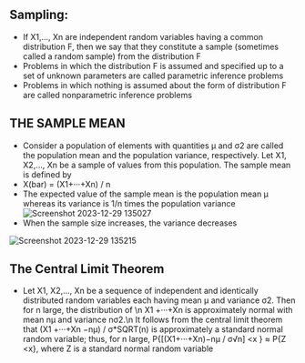 
## Sampling:
  -  If X1,..., Xn are independent random variables having a common distribution F, then we say that they constitute a sample (sometimes called a random sample) from the distribution F
- Problems in which the distribution F is assumed and specified up to a set of unknown parameters are called parametric inference problems
- Problems in which  nothing is assumed about the form of distribution F are called nonparametric inference problems

## THE SAMPLE MEAN
-  Consider a population of elements with quantities µ and σ2 are called the population mean and the population variance, respectively. Let X1, X2,..., Xn be a sample of values from this population. The sample
 mean is defined by
  - X(bar) =  (X1+···+Xn) / n
- The expected value of the sample mean is the population mean µ whereas its variance is 1/n times the population variance
![Screenshot 2023-12-29 135027](https://github.com/Selvam-DG/Statistics_-and_R_programming/assets/98681717/cc850d12-e586-48d1-a91d-25898a065265)
- When the sample size increases, the variance decreases

![Screenshot 2023-12-29 135215](https://github.com/Selvam-DG/Statistics_-and_R_programming/assets/98681717/3e688a8f-509f-4b87-b8e0-ecacbf6a3ae5)

## The Central Limit Theorem
- Let X1, X2,..., Xn be a sequence of independent and identically distributed random variables each having mean µ and variance σ2. Then for n large, the distribution of \n
                               X1 +···+Xn
 is approximately normal with mean nµ and variance nσ2.\n
 It follows from the central limit theorem that
                       (X1 +···+Xn −nµ) / σ*SQRT(n)
 is approximately a standard normal random variable; thus, for n large,
           P{[(X1+···+Xn)−nµ / σ√n] <x } ≈ P{Z <x}, where Z is a standard normal random variable

















